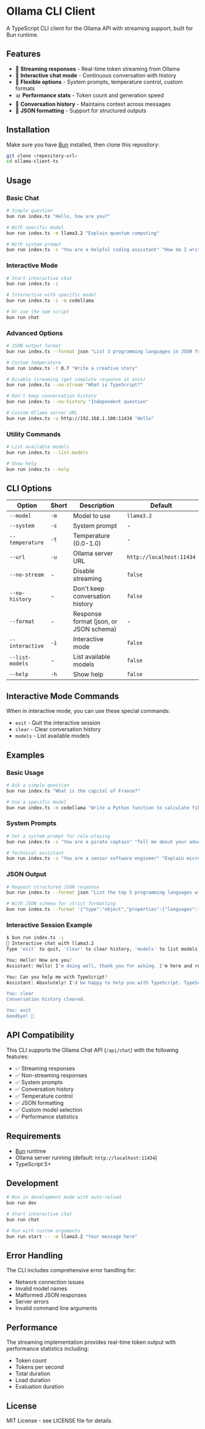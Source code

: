 # Ollama CLI Client

A TypeScript CLI client for the Ollama API with streaming support, built for Bun runtime.

## Features

- 🚀 **Streaming responses** - Real-time token streaming from Ollama
- 💬 **Interactive chat mode** - Continuous conversation with history
- 🎯 **Flexible options** - System prompts, temperature control, custom formats
- 📊 **Performance stats** - Token count and generation speed
- 🔄 **Conversation history** - Maintains context across messages
- 🎨 **JSON formatting** - Support for structured outputs

## Installation

Make sure you have [Bun](https://bun.sh) installed, then clone this repository:

```bash
git clone <repository-url>
cd ollama-client-ts
```

## Usage

### Basic Chat

```bash
# Simple question
bun run index.ts "Hello, how are you?"

# With specific model
bun run index.ts -m llama3.2 "Explain quantum computing"

# With system prompt
bun run index.ts -s "You are a helpful coding assistant" "How do I write a function in TypeScript?"
```

### Interactive Mode

```bash
# Start interactive chat
bun run index.ts -i

# Interactive with specific model
bun run index.ts -i -m codellama

# Or use the npm script
bun run chat
```

### Advanced Options

```bash
# JSON output format
bun run index.ts --format json "List 3 programming languages in JSON format"

# Custom temperature
bun run index.ts -t 0.7 "Write a creative story"

# Disable streaming (get complete response at once)
bun run index.ts --no-stream "What is TypeScript?"

# Don't keep conversation history
bun run index.ts --no-history "Independent question"

# Custom Ollama server URL
bun run index.ts -u http://192.168.1.100:11434 "Hello"
```

### Utility Commands

```bash
# List available models
bun run index.ts --list-models

# Show help
bun run index.ts --help
```

## CLI Options

| Option | Short | Description | Default |
|--------|-------|-------------|---------|
| `--model` | `-m` | Model to use | `llama3.2` |
| `--system` | `-s` | System prompt | - |
| `--temperature` | `-t` | Temperature (0.0-1.0) | - |
| `--url` | `-u` | Ollama server URL | `http://localhost:11434` |
| `--no-stream` | - | Disable streaming | `false` |
| `--no-history` | - | Don't keep conversation history | `false` |
| `--format` | - | Response format (json, or JSON schema) | - |
| `--interactive` | `-i` | Interactive mode | `false` |
| `--list-models` | - | List available models | `false` |
| `--help` | `-h` | Show help | `false` |

## Interactive Mode Commands

When in interactive mode, you can use these special commands:

- `exit` - Quit the interactive session
- `clear` - Clear conversation history
- `models` - List available models

## Examples

### Basic Usage
```bash
# Ask a simple question
bun run index.ts "What is the capital of France?"

# Use a specific model
bun run index.ts -m codellama "Write a Python function to calculate fibonacci"
```

### System Prompts
```bash
# Set a system prompt for role-playing
bun run index.ts -s "You are a pirate captain" "Tell me about your adventures"

# Technical assistant
bun run index.ts -s "You are a senior software engineer" "Explain microservices architecture"
```

### JSON Output
```bash
# Request structured JSON response
bun run index.ts --format json "List the top 5 programming languages with their use cases in JSON format"

# With JSON schema for strict formatting
bun run index.ts --format '{"type":"object","properties":{"languages":{"type":"array","items":{"type":"string"}}}}' "List 3 programming languages"
```

### Interactive Session Example
```bash
$ bun run index.ts -i
🤖 Interactive chat with llama3.2
Type 'exit' to quit, 'clear' to clear history, 'models' to list models

You: Hello! How are you?
Assistant: Hello! I'm doing well, thank you for asking. I'm here and ready to help you with any questions or tasks you might have. How are you doing today?

You: Can you help me with TypeScript?
Assistant: Absolutely! I'd be happy to help you with TypeScript. TypeScript is a powerful superset of JavaScript that adds static typing...

You: clear
Conversation history cleared.

You: exit
Goodbye! 👋
```

## API Compatibility

This CLI supports the Ollama Chat API (`/api/chat`) with the following features:

- ✅ Streaming responses
- ✅ Non-streaming responses  
- ✅ System prompts
- ✅ Conversation history
- ✅ Temperature control
- ✅ JSON formatting
- ✅ Custom model selection
- ✅ Performance statistics

## Requirements

- [Bun](https://bun.sh) runtime
- Ollama server running (default: `http://localhost:11434`)
- TypeScript 5+

## Development

```bash
# Run in development mode with auto-reload
bun run dev

# Start interactive chat
bun run chat

# Run with custom arguments
bun run start -- -m llama3.2 "Your message here"
```

## Error Handling

The CLI includes comprehensive error handling for:

- Network connection issues
- Invalid model names
- Malformed JSON responses
- Server errors
- Invalid command line arguments

## Performance

The streaming implementation provides real-time token output with performance statistics including:

- Token count
- Tokens per second
- Total duration
- Load duration
- Evaluation duration

## License

MIT License - see LICENSE file for details.

